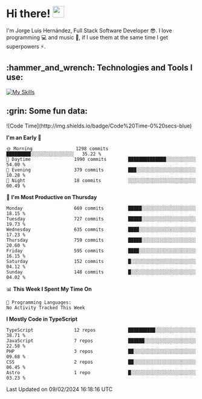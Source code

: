 <h1 align="left">
 <abc>
  <br>Hi there! <img src="https://user-images.githubusercontent.com/42378118/110234147-e3259600-7f4e-11eb-95be-0c4047144dea.gif" width="30"><br>
 </abc>
</h1>

I'm Jorge Luis Hernández, Full Stack Software Developer :sunglasses:. I love programming :computer: and music :musical_score:, if I use them at the same time I get superpowers :zap:. 


<h2 align="left">:hammer_and_wrench: Technologies and Tools I use:</h2>

[![My Skills](https://skillicons.dev/icons?i=js,ts,html,css,py,vue,react,next,nest,postgres,mysql)](https://skillicons.dev)

<h2 align="left">:grin: Some fun data:</h2>
<!--START_SECTION:waka-->
![Code Time](http://img.shields.io/badge/Code%20Time-0%20secs-blue)

**I'm an Early 🐤** 

```text
🌞 Morning                1298 commits        █████████░░░░░░░░░░░░░░░░   35.22 % 
🌆 Daytime                1990 commits        ██████████████░░░░░░░░░░░   54.00 % 
🌃 Evening                379 commits         ███░░░░░░░░░░░░░░░░░░░░░░   10.28 % 
🌙 Night                  18 commits          ░░░░░░░░░░░░░░░░░░░░░░░░░   00.49 % 
```
📅 **I'm Most Productive on Thursday** 

```text
Monday                   669 commits         █████░░░░░░░░░░░░░░░░░░░░   18.15 % 
Tuesday                  727 commits         █████░░░░░░░░░░░░░░░░░░░░   19.73 % 
Wednesday                635 commits         ████░░░░░░░░░░░░░░░░░░░░░   17.23 % 
Thursday                 759 commits         █████░░░░░░░░░░░░░░░░░░░░   20.60 % 
Friday                   595 commits         ████░░░░░░░░░░░░░░░░░░░░░   16.15 % 
Saturday                 152 commits         █░░░░░░░░░░░░░░░░░░░░░░░░   04.12 % 
Sunday                   148 commits         █░░░░░░░░░░░░░░░░░░░░░░░░   04.02 % 
```


📊 **This Week I Spent My Time On** 

```text
💬 Programming Languages: 
No Activity Tracked This Week
```

**I Mostly Code in TypeScript** 

```text
TypeScript               12 repos            ██████████░░░░░░░░░░░░░░░   38.71 % 
JavaScript               7 repos             ██████░░░░░░░░░░░░░░░░░░░   22.58 % 
PHP                      3 repos             ██░░░░░░░░░░░░░░░░░░░░░░░   09.68 % 
CSS                      2 repos             ██░░░░░░░░░░░░░░░░░░░░░░░   06.45 % 
Astro                    1 repo              █░░░░░░░░░░░░░░░░░░░░░░░░   03.23 % 
```




 Last Updated on 09/02/2024 16:18:16 UTC
<!--END_SECTION:waka-->
